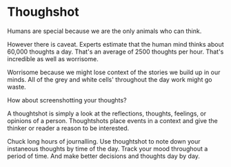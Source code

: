 # Thoughshot
Humans are special because we are the only animals who can think.

However there is caveat. 
Experts estimate that the human mind thinks about 60,000 thoughts a day. That's an average of 2500 thoughts per hour. That's incredible as well as worrisome. 

Worrisome because we might lose context of the stories we build up in our minds. All of the grey and white cells' throughout the day work might go waste.

How about screenshotting your thoughts?

A thoughtshot is simply a look at the reflections, thoughts, feelings, or opinions of a person. Thoughtshots place events in a context and give the thinker or reader a reason to be interested.

Chuck long hours of journalling. Use thoughtshot to note down your instaneous thoughts by time of the day. Track your mood throughout a period of time. And make better decisions and thoughts day by day. 
